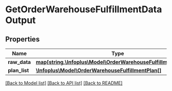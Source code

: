 # GetOrderWarehouseFulfillmentDataOutput

## Properties
Name | Type | Description | Notes
------------ | ------------- | ------------- | -------------
**raw_data** | [**map[string,\Infoplus\Model\OrderWarehouseFulfillmentRawData]**](OrderWarehouseFulfillmentRawData.md) |  | 
**plan_list** | [**\Infoplus\Model\OrderWarehouseFulfillmentPlan[]**](OrderWarehouseFulfillmentPlan.md) |  | 

[[Back to Model list]](../README.md#documentation-for-models) [[Back to API list]](../README.md#documentation-for-api-endpoints) [[Back to README]](../README.md)


